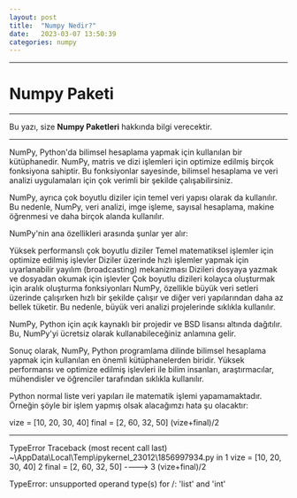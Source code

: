 ```yaml
---
layout: post
title:  "Numpy Nedir?"
date:   2023-03-07 13:50:39
categories: numpy
---
```


---
# Numpy Paketi
---
Bu yazı, size **Numpy Paketleri** hakkında bilgi verecektir.

---

NumPy, Python'da bilimsel hesaplama yapmak için kullanılan bir kütüphanedir. NumPy, matris ve dizi işlemleri için optimize edilmiş birçok fonksiyona sahiptir. Bu fonksiyonlar sayesinde, bilimsel hesaplama ve veri analizi uygulamaları için çok verimli bir şekilde çalışabilirsiniz.

NumPy, ayrıca çok boyutlu diziler için temel veri yapısı olarak da kullanılır. Bu nedenle, NumPy, veri analizi, imge işleme, sayısal hesaplama, makine öğrenmesi ve daha birçok alanda kullanılır.

NumPy'nin ana özellikleri arasında şunlar yer alır:

Yüksek performanslı çok boyutlu diziler
Temel matematiksel işlemler için optimize edilmiş işlevler
Diziler üzerinde hızlı işlemler yapmak için uyarlanabilir yayılım (broadcasting) mekanizması
Dizileri dosyaya yazmak ve dosyadan okumak için işlevler
Çok boyutlu dizileri kolayca oluşturmak için aralık oluşturma fonksiyonları
NumPy, özellikle büyük veri setleri üzerinde çalışırken hızlı bir şekilde çalışır ve diğer veri yapılarından daha az bellek tüketir. Bu nedenle, büyük veri analizi projelerinde sıklıkla kullanılır.

NumPy, Python için açık kaynaklı bir projedir ve BSD lisansı altında dağıtılır. Bu, NumPy'yi ücretsiz olarak kullanabileceğiniz anlamına gelir.

Sonuç olarak, NumPy, Python programlama dilinde bilimsel hesaplama yapmak için kullanılan en önemli kütüphanelerden biridir. Yüksek performansı ve optimize edilmiş işlevleri ile bilim insanları, araştırmacılar, mühendisler ve öğrenciler tarafından sıklıkla kullanılır.

Python normal liste veri yapıları ile matematik işlemi yapamamaktadır. Örneğin şöyle bir işlem yapmış olsak alacağımzı hata şu olacaktır:

vize = [10, 20, 30, 40]
final = [2, 60, 32, 50]
(vize+final)/2

---------------------------------------------------------------------------
TypeError                                 Traceback (most recent call last)
~\AppData\Local\Temp\ipykernel_23012\1856997934.py in <module>
      1 vize = [10, 20, 30, 40]
      2 final = [2, 60, 32, 50]
----> 3 (vize+final)/2

TypeError: unsupported operand type(s) for /: 'list' and 'int'